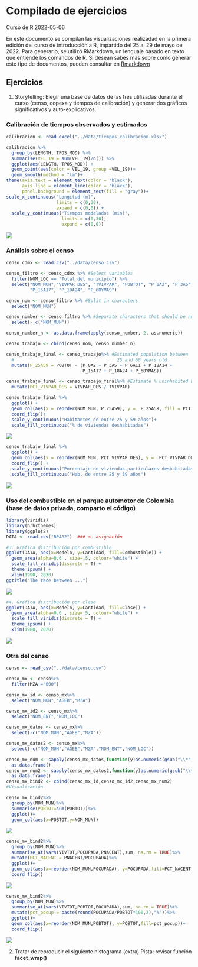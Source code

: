 Compilado de ejercicios
================
Curso de R
2022-05-06

En este documento se compilan las visualizaciones realizadad en la
primera edición del curso de introducción a R, impartido del 25 al 29 de
mayo de 2022. Para generarlo, se utilizó RMarkdown, un lenguaje basado
en texto que entiende los comandos de R. Si desean sabes más sobre como
generar este tipo de documentos, pueden consultar en
[Rmarkdown](https://bookdown.org/yihui/rmarkdown/)

## Ejercicios

1.  Storytelling: Elegir una base de datos de las tres utilizadas
    durante el curso (censo, copexa y tiempos de calibración) y generar
    dos gráficos significativos y auto-explicativos.

### Calibración de tiempos observados y estimados

``` r
calibracion <- read_excel("../data/tiempos_calibracion.xlsx")

calibracion %>%
  group_by(LENGTH, TPOS_MOD) %>%
  summarise(VEL_19 = sum(VEL_19)/n()) %>%
  ggplot(aes(LENGTH, TPOS_MOD)) +
  geom_point(aes(color = VEL_19, group =VEL_19))+
  geom_smooth(method = "lm")+
theme(axis.text = element_text(color = "black"),
      axis.line = element_line(color = "black"),
      panel.background = element_rect(fill = "gray"))+
scale_x_continuous("Longitud (m)",
                   limits = c(0,30),
                   expand = c(0,0)) +
  scale_y_continuous("Tiempos modelados (min)",
                     limits = c(0,30),
                     expand = c(0,0))
```

<img src="Compilado_files/figure-gfm/tiempos-1.png" style="display: block; margin: auto;" />

### Análisis sobre el censo

``` r
censo_cdmx <- read.csv("../data/censo.csv")

censo_filtro <- censo_cdmx %>% #Select variables
  filter(NOM_LOC == "Total del municipio") %>%
  select("NOM_MUN","VIVPAR_DES", "TVIVPAR", "POBTOT", "P_0A2", "P_3A5", "P_6A11", "P_12A14",
         "P_15A17", "P_18A24", "P_60YMAS")

censo_nom <- censo_filtro %>% #Split in characters
  select("NOM_MUN")

censo_number <- censo_filtro %>% #Separate characters that should be numbers
  select(- c("NOM_MUN"))

censo_number_n <- as.data.frame(apply(censo_number, 2, as.numeric))

censo_trabajo <- cbind(censo_nom, censo_number_n)

censo_trabajo_final <- censo_trabajo%>% #Estimated population between
  #                                       25 and 60 years old
  mutate(P_25A59 = POBTOT - (P_0A2 + P_3A5 + P_6A11 + P_12A14 +
                             P_15A17 + P_18A24 + P_60YMAS))

censo_trabajo_final <- censo_trabajo_final%>% #Estimate % uninhabited house
  mutate(PCT_VIVPAR_DES = VIVPAR_DES / TVIVPAR)

censo_trabajo_final %>%
  ggplot() + 
  geom_col(aes(x = reorder(NOM_MUN, P_25A59), y =  P_25A59, fill = PCT_VIVPAR_DES)) +
  coord_flip()+
  scale_y_continuous("Habitantes de entre 25 y 59 años")+
  scale_fill_continuous("% de viviendas deshabitadas")
```

<img src="Compilado_files/figure-gfm/censo1-1.png" style="display: block; margin: auto;" />

``` r
censo_trabajo_final %>%
  ggplot() + 
  geom_col(aes(x = reorder(NOM_MUN, PCT_VIVPAR_DES), y =  PCT_VIVPAR_DES, fill = P_25A59)) +
  coord_flip() +
  scale_y_continuous("Porcentaje de viviendas particulares deshabitadas") +
  scale_fill_continuous("Hab. de entre 25 y 59 años")
```

<img src="Compilado_files/figure-gfm/censo1-2.png" style="display: block; margin: auto;" />

### Uso del combustible en el parque automotor de Colombia (base de datos privada, comparto el código)

``` r
library(viridis)
library(hrbrthemes)
library(ggplot2)
DATA <- read.csv("BPAR2")  ### <- asignación

#3. Gráfica distribución por combustible
ggplot(DATA, aes(x=Modelo, y=Cantidad, fill=Combustible)) + 
  geom_area(alpha=0.6 , size=.5, colour="white") +
  scale_fill_viridis(discrete = T) +
  theme_ipsum() + 
  xlim(1990, 2030)
ggtitle("The race between ...")
```

![](Compilado_files/figure-gfm/Captura.jpg)

``` r
#4. Gráfica distribución por clase
ggplot(DATA, aes(x=Modelo, y=Cantidad, fill=Clase)) + 
  geom_area(alpha=0.6 , size=.5, colour="white") +
  scale_fill_viridis(discrete = T) +
  theme_ipsum() + 
  xlim(1980, 2020)
```

![](Compilado_files/figure-gfm/Imagen2.jpg)

### Otra del censo

``` r
censo <- read_csv("../data/censo.csv")

censo_mx <- censo%>%
  filter(MZA!="000")

censo_mx_id <- censo_mx%>%
  select("NOM_MUN","AGEB","MZA")

censo_mx_id2 <- censo_mx%>%
  select("NOM_ENT","NOM_LOC")

censo_mx_datos <- censo_mx%>%
  select(-c("NOM_MUN","AGEB","MZA"))

censo_mx_datos2 <- censo_mx%>%
  select(-c("NOM_MUN","AGEB","MZA","NOM_ENT","NOM_LOC"))

censo_mx_num <- sapply(censo_mx_datos,function(y)as.numeric(gsub("\\*","0",y)))%>%
  as.data.frame()
censo_mx_num2 <- sapply(censo_mx_datos2,function(y)as.numeric(gsub("\\*","0",y)))%>%
  as.data.frame()
censo_mx_bind2 <- cbind(censo_mx_id,censo_mx_id2,censo_mx_num2)
#Visualización

censo_mx_bind2%>%
  group_by(NOM_MUN)%>%
  summarise(POBTOT=sum(POBTOT))%>%
  ggplot()+
  geom_col(aes(x=POBTOT,y=NOM_MUN))
```

<img src="Compilado_files/figure-gfm/censo2-1.png" style="display: block; margin: auto;" />

``` r
censo_mx_bind2%>%
  group_by(NOM_MUN)%>%
  summarise_at(vars(VIVTOT,POCUPADA,PNACENT),sum, na.rm = TRUE)%>%
  mutate(PCT_NACENT = PNACENT/POCUPADA)%>%
  ggplot()+
  geom_col(aes(x=reorder(NOM_MUN,POCUPADA), y=POCUPADA,fill=PCT_NACENT))+
  coord_flip()
```

<img src="Compilado_files/figure-gfm/censo2-2.png" style="display: block; margin: auto;" />

``` r
censo_mx_bind2%>%
  group_by(NOM_MUN)%>%
  summarise_at(vars(VIVTOT,POBTOT,POCUPADA),sum, na.rm = TRUE)%>%
  mutate(pct_pocup = paste(round(POCUPADA/POBTOT*100,2),"%"))%>%
  ggplot()+
  geom_col(aes(x=reorder(NOM_MUN,POBTOT), y=POBTOT,fill=pct_pocup))+
  coord_flip()
```

<img src="Compilado_files/figure-gfm/censo2-3.png" style="display: block; margin: auto;" />

2.  Tratar de reproducir el siguiente histograma (extra) Pista: revisar
    función **facet\_wrap()**
